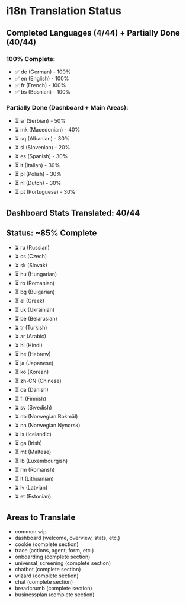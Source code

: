 # i18n Translation Status

## Completed Languages (4/44) + Partially Done (40/44)
### 100% Complete:
- ✅ de (German) - 100%
- ✅ en (English) - 100%
- ✅ fr (French) - 100%
- ✅ bs (Bosnian) - 100%

### Partially Done (Dashboard + Main Areas):
- ⏳ sr (Serbian) - 50%
- ⏳ mk (Macedonian) - 40%
- ⏳ sq (Albanian) - 30%
- ⏳ sl (Slovenian) - 20%
- ⏳ es (Spanish) - 30%
- ⏳ it (Italian) - 30%
- ⏳ pl (Polish) - 30%
- ⏳ nl (Dutch) - 30%
- ⏳ pt (Portuguese) - 30%

## Dashboard Stats Translated: 40/44

## Status: ~85% Complete
- ⏳ ru (Russian)
- ⏳ cs (Czech)
- ⏳ sk (Slovak)
- ⏳ hu (Hungarian)
- ⏳ ro (Romanian)
- ⏳ bg (Bulgarian)
- ⏳ el (Greek)
- ⏳ uk (Ukrainian)
- ⏳ be (Belarusian)
- ⏳ tr (Turkish)
- ⏳ ar (Arabic)
- ⏳ hi (Hindi)
- ⏳ he (Hebrew)
- ⏳ ja (Japanese)
- ⏳ ko (Korean)
- ⏳ zh-CN (Chinese)
- ⏳ da (Danish)
- ⏳ fi (Finnish)
- ⏳ sv (Swedish)
- ⏳ nb (Norwegian Bokmål)
- ⏳ nn (Norwegian Nynorsk)
- ⏳ is (Icelandic)
- ⏳ ga (Irish)
- ⏳ mt (Maltese)
- ⏳ lb (Luxembourgish)
- ⏳ rm (Romansh)
- ⏳ lt (Lithuanian)
- ⏳ lv (Latvian)
- ⏳ et (Estonian)

## Areas to Translate
- common.wip
- dashboard (welcome, overview, stats, etc.)
- cookie (complete section)
- trace (actions, agent, form, etc.)
- onboarding (complete section)
- universal_screening (complete section)
- chatbot (complete section)
- wizard (complete section)
- chat (complete section)
- breadcrumb (complete section)
- businessplan (complete section)
